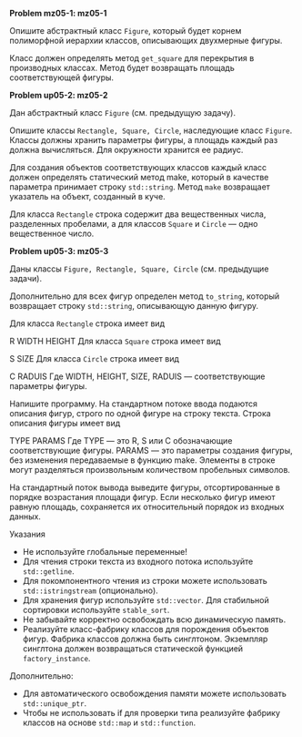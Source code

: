
**Problem mz05-1: mz05-1**

Опишите абстрактный класс `Figure`, который будет корнем полиморфной иерархии классов, описывающих двухмерные фигуры.

Класс должен определять метод `get_square` для перекрытия в производных классах. Метод будет возвращать площадь соответствующей фигуры.

**Problem up05-2: mz05-2**

Дан абстрактный класс `Figure` (см. предыдущую задачу).

Опишите классы `Rectangle, Square, Circle`, наследующие класс `Figure`. Классы должны хранить параметры фигуры, а площадь каждый раз должна вычисляться. Для окружности хранится ее радиус.

Для создания объектов соответствующих классов каждый класс должен определять статический метод make, который в качестве параметра принимает строку `std::string`. Метод `make` возвращает указатель на объект, созданный в куче.

Для класса `Rectangle` строка содержит два вещественных числа, разделенных пробелами, а для классов `Square` и `Circle` — одно вещественное число.

**Problem up05-3: mz05-3**

Даны классы `Figure, Rectangle, Square, Circle` (см. предыдущие задачи).

Дополнительно для всех фигур определен метод `to_string`, который возвращает строку `std::string`, описывающую данную фигуру.

Для класса `Rectangle` строка имеет вид

R WIDTH HEIGHT
Для класса `Square` строка имеет вид

S SIZE
Для класса `Circle` строка имеет вид

C RADUIS
Где WIDTH, HEIGHT, SIZE, RADUIS — соответствующие параметры фигуры.

Напишите программу. На стандартном потоке ввода подаются описания фигур, строго по одной фигуре на строку текста. Строка описания фигуры имеет вид

TYPE PARAMS
Где TYPE — это R, S или C обозначающие соответствующие фигуры. PARAMS — это параметры создания фигуры, без изменения передаваемые в функцию make. Элементы в строке могут разделяться произвольным количеством пробельных символов.

На стандартный поток вывода выведите фигуры, отсортированные в порядке возрастания площади фигур. Если несколько фигур имеют равную площадь, сохраняется их относительный порядок из входных данных.

Указания

 - Не используйте глобальные переменные!
 - Для чтения строки текста из входного потока используйте `std::getline`.
 - Для покомпонентного чтения из строки можете использовать `std::istringstream` (опционально).
 - Для хранения фигур используйте `std::vector`. Для стабильной сортировки используйте `stable_sort`.
 - Не забывайте корректно освобождать всю динамическую память.
 - Реализуйте класс-фабрику классов для порождения объектов фигур. Фабрика классов должна быть синглтоном. Экземпляр синглтона должен возвращаться статической функцией `factory_instance`.

Дополнительно:

 - Для автоматического освобождения памяти можете использовать `std::unique_ptr`.
 - Чтобы не использовать if для проверки типа реализуйте фабрику классов на основе `std::map` и `std::function`.
